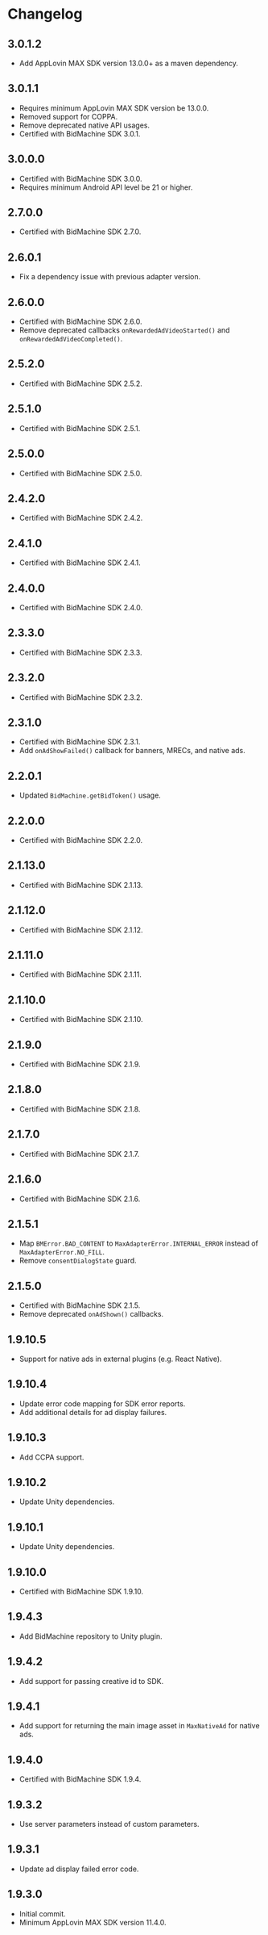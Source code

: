 # Changelog

## 3.0.1.2
* Add AppLovin MAX SDK version 13.0.0+ as a maven dependency.

## 3.0.1.1
* Requires minimum AppLovin MAX SDK version be 13.0.0.
* Removed support for COPPA.
* Remove deprecated native API usages.
* Certified with BidMachine SDK 3.0.1.

## 3.0.0.0
* Certified with BidMachine SDK 3.0.0.
* Requires minimum Android API level be 21 or higher.

## 2.7.0.0
* Certified with BidMachine SDK 2.7.0.

## 2.6.0.1
* Fix a dependency issue with previous adapter version.

## 2.6.0.0
* Certified with BidMachine SDK 2.6.0.
* Remove deprecated callbacks `onRewardedAdVideoStarted()` and `onRewardedAdVideoCompleted()`.

## 2.5.2.0
* Certified with BidMachine SDK 2.5.2.

## 2.5.1.0
* Certified with BidMachine SDK 2.5.1.

## 2.5.0.0
* Certified with BidMachine SDK 2.5.0.

## 2.4.2.0
* Certified with BidMachine SDK 2.4.2.

## 2.4.1.0
* Certified with BidMachine SDK 2.4.1.

## 2.4.0.0
* Certified with BidMachine SDK 2.4.0.

## 2.3.3.0
* Certified with BidMachine SDK 2.3.3.

## 2.3.2.0
* Certified with BidMachine SDK 2.3.2.

## 2.3.1.0
* Certified with BidMachine SDK 2.3.1.
* Add `onAdShowFailed()` callback for banners, MRECs, and native ads.

## 2.2.0.1
* Updated `BidMachine.getBidToken()` usage.

## 2.2.0.0
* Certified with BidMachine SDK 2.2.0.

## 2.1.13.0
* Certified with BidMachine SDK 2.1.13.

## 2.1.12.0
* Certified with BidMachine SDK 2.1.12.

## 2.1.11.0
* Certified with BidMachine SDK 2.1.11.

## 2.1.10.0
* Certified with BidMachine SDK 2.1.10.

## 2.1.9.0
* Certified with BidMachine SDK 2.1.9.

## 2.1.8.0
* Certified with BidMachine SDK 2.1.8.

## 2.1.7.0
* Certified with BidMachine SDK 2.1.7.

## 2.1.6.0
* Certified with BidMachine SDK 2.1.6.

## 2.1.5.1
* Map `BMError.BAD_CONTENT` to `MaxAdapterError.INTERNAL_ERROR` instead of `MaxAdapterError.NO_FILL`.
* Remove `consentDialogState` guard.

## 2.1.5.0
* Certified with BidMachine SDK 2.1.5.
* Remove deprecated `onAdShown()` callbacks.

## 1.9.10.5
* Support for native ads in external plugins (e.g. React Native).

## 1.9.10.4
* Update error code mapping for SDK error reports.
* Add additional details for ad display failures.

## 1.9.10.3
* Add CCPA support.

## 1.9.10.2
* Update Unity dependencies.

## 1.9.10.1
* Update Unity dependencies.

## 1.9.10.0
* Certified with BidMachine SDK 1.9.10.

## 1.9.4.3
* Add BidMachine repository to Unity plugin.

## 1.9.4.2
* Add support for passing creative id to SDK.

## 1.9.4.1
* Add support for returning the main image asset in `MaxNativeAd` for native ads.

## 1.9.4.0
* Certified with BidMachine SDK 1.9.4.

## 1.9.3.2
* Use server parameters instead of custom parameters.

## 1.9.3.1
* Update ad display failed error code.

## 1.9.3.0
* Initial commit.
* Minimum AppLovin MAX SDK version 11.4.0.
